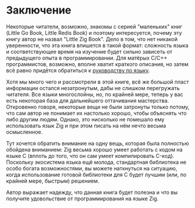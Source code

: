
# Заключение

Некоторые читатели, возможно, знакомы с серией "маленьких" книг (Little
Go Book, Little Redis Book) и поэтому интересуется, почему эту книгу
автор не назвал "Little Zig Book". Дело в том, что нет никакой
уверенности, что эта книга впишется в такой формат: сложность языка и
соответствующее время на изучение будет сильно зависеть от предыдущего
опыта в программировании. Для матёрых C/C++ программистов, возможно,
вполне хватит краткого описания, но затем всё равно придётся обратиться к
[руководству по языку](https://ziglang.org/documentation/master/).

Хотя мы много чего и рассмотрели в этой книге, всё же большой пласт
информации остался незатронутым, дабы не слишком перегружать читателя.
Все языки многослойны, но, по крайней мере, теперь у вас есть некоторая
база для дальнейшего оттачивания мастерства. Откровенно говоря, некоторые
вещи не были затронуты только потому, что сам автор не понимает их
настолько хорошо, чтобы объяснять что либо другим людям. Однако, это
нисколько не помешало ему использовать язык Zig и при этом писать на нём 
нечто весьма осмысленное.

Тут хочется обратить внимание на одну вещь, которая была полностью
обойдена вниманием: Zig весьма хорошо умеет работать с кодом на языке C
(вплоть до того, что он сам умеет компилировать C-код). Поскольку
экосистема языка ещё молода, стандартная библиотека не особо богата
возможностями, вы можете наткнуться на ситуацию, когда использование
готовой библиотеки для С будет лучшим (или, по крайней мере, быстрым)
решением.

Автор выражает надежду, что данная книга будет полезна и что вы получите
удовольствие от программирования на языке Zig.
